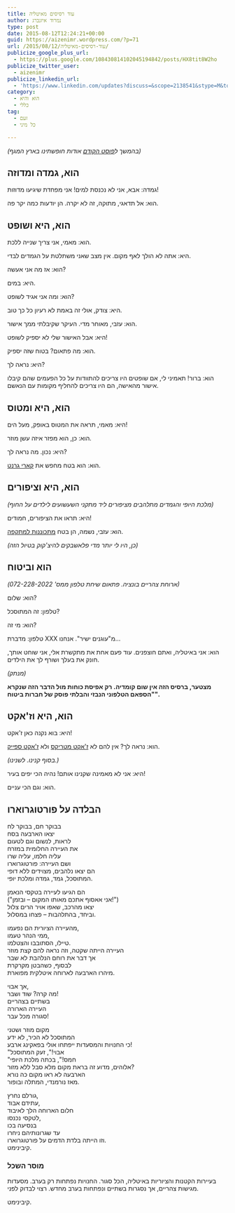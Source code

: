 ```yaml
---
title: עוד רסיסים מאיטליה
author: נמרוד איזנברג
type: post
date: 2015-08-12T12:24:21+00:00
guid: https://aizenimr.wordpress.com/?p=71
url: /2015/08/12/עוד-רסיסים-מאיטליה/
publicize_google_plus_url:
  - https://plus.google.com/108430814102045194842/posts/HX8tit8W2ho
publicize_twitter_user:
  - aizenimr
publicize_linkedin_url:
  - 'https://www.linkedin.com/updates?discuss=&scope=2138541&stype=M&topic=6037206813244407808&type=U&a=gg3R'
category:
  - הוא והיא
  - כללי
tag:
  - זעם
  - כל מיני

---
```

_(בהמשך ל[פוסט הקודם][1] אודות חופשתינו בארץ המגף)_

## הוא, גמדה ומדוזה

גמדה: אבא, אני לא נכנסת למים! אני מפחדת שיגיעו מדוזות!

הוא: אל תדאגי, מתוקה, זה לא יקרה. הן יודעות כמה יקר פה.

## הוא, היא ושופט

הוא: מאמי, אני צריך שנייה ללכת.

היא: אתה לא הולך לאף מקום. אין מצב שאני משתלטת על הגמדים לבדי.

הוא: אז מה אני אעשה?

היא: במים.

הוא: ומה אני אגיד לשופט?

היא: צודק, אולי זה באמת לא רעיון כל כך טוב.

הוא: עזבי, מאוחר מדי. העיקר שקיבלתי ממך אישור.

היא: אבל האישור שלי לא יספיק לשופט!

הוא: מה פתאום? בטוח שזה יספיק.

היא: נראה לך?

הוא: ברור! תאמיני לי, אם שופטים היו צריכים להתוודות על כל הפעמים שהם קיבלו אישור מהאישה, הם היו צריכים להחליף מקומות עם הנאשם.

## הוא, היא ומטוס

היא: מאמי, תראה את המטוס באופק, מעל הים!

הוא: כן, הוא מפזר איזה עשן מוזר.

היא: נכון. מה נראה לך?

הוא: הוא בטח מחפש את [קארי גרנט][2].

## הוא, היא וציפורים

_(מלכת היופי והגמדים מתלהבים מציפורים ליד מתקני השעשועים לילדים על החוף)_

היא: תראו את הציפורים, חמודים!

הוא: עזבי, נשמה, הן בטח [מתכוננות למתקפה][3].

_(כן, היו לי יותר מדי פלאשבקים להיצ'קוק בטיול הזה)_

## הוא וביטוח

_(ארוחת צהריים בונציה. פתאום שיחת טלפון ממס' 072-228-2022)_

הוא: שלום?

טלפון: זה המתוסכל?

הוא: מי זה?

טלפון: מדברת XXX מ"עוגנים ישיר". אנחנו&#8230;

הוא: אני באיטליה, ואתם חוצפנים. עוד פעם אחת את מתקשרת אלי, אני שוחט אותך, חונק את בעלך ושורף לך את הילדים.

_(מנתק)_

**מצטער, ברסיס הזה אין שום קומדיה. רק אפיסת כוחות מול הדבר הזה שנקרא "הספאם הטלפוני הנבזי והבלתי פוסק של חברות ביטוח".**

## הוא, היא וז'אקט

היא: בוא נקנה כאן ז'אקט!

הוא: נראה לך? אין להם לא [ז'אקט מטריקס][4] ולא [ז'אקט ספייק][5].

_(בסוף קנינו. לשנינו.)_

היא: אני לא מאמינה שקנינו אותם! נהיה הכי יפים בעיר!

הוא: וגם הכי עניים.

## הבלדה על פורטוגרוארו

בבוקר חם, בבוקר לח  
יצאו הארבעה בסח  
לראות, לנשום וגם לטעום  
את העיירה החלומית במזרח  
עליה חלמו, עליה שרו  
ושם העיירה: פורטוגרוארו  
הם יצאו נלהבים, מצוידים ללא דופי  
המתוסכל, גמד, גמדה ומלכת יופי.

הם הגיעו לעיירה בטקסי הנאמן  
("אני אאסוף אתכם מאותו המקום &#8211; ובזמן!")  
יצאו מהרכב, שאפו אויר הרים צלול  
וביחד, בהתלהבות &#8211; פצחו במסלול.

מהעיירה הציורית הם נפעמו,  
ממי הנהר טעמו,  
טיילו, הסתובבו והצטלמו.  
העיירה הייתה שקטה, וזה נראה להם קצת מוזר  
אך דבר את רוחם הנלהבת לא שבר  
לבסוף, כשהבטן מקרקרת  
מיהרו הארבעה לארוחה איטלקית מפוארת.

אך אבוי,  
מה קרה? שוד ושבר!  
בשתיים בצהריים  
העיירה הארורה  
סגורה מכל עבר!

מקום מוזר ושטני  
המתוסכל לא הכיר, לא ידע  
כי החנויות והמסעדות ייפתחו אולי בפאקינג ארבע!  
"אבוי!", זעק המתוסכל  
"חמס!", בכתה מלכת היופי  
אלוהים, מדוע זה בראת מקום מלא סבל ללא מזור?  
הארבעה לא ראו מקום כה נורא  
מאז נורמנדי, המתלה ובופור.

גורלם נחרץ,  
עתידם אבוד,  
חלום הארוחה הלך לאיבוד  
לטקסי נכנסו,  
בנסיעה בכו  
עד שגרונותיהם ניחרו  
וזו הייתה בלדת הדמים על פורטוגרוארו.  
קיבינימט.

### מוסר השכל

בעיירות הקטנות והציוריות באיטליה, הכל סגור. החנויות נפתחות רק בערב. מסעדות מגישות צהריים, אך נסגרות בשתיים ונפתחות בערב מחדש. רצוי לבדוק לפני.

קיבינימט.

 [1]: /2015/08/09/%d7%a8%d7%a1%d7%99%d7%a1%d7%99%d7%9d-%d7%9e%d7%90%d7%99%d7%98%d7%9c%d7%99%d7%94/
 [2]: https://www.youtube.com/watch?v=M5D1aeNB2Bc
 [3]: https://www.youtube.com/watch?v=hplpQt424Ls
 [4]: http://www.leather4sure.com/design/pimg/if7b324f97290d8f7f20ff1127251e852.jpg
 [5]: http://ecx.images-amazon.com/images/I/41t4jtaB-BL._SS500_.jpg